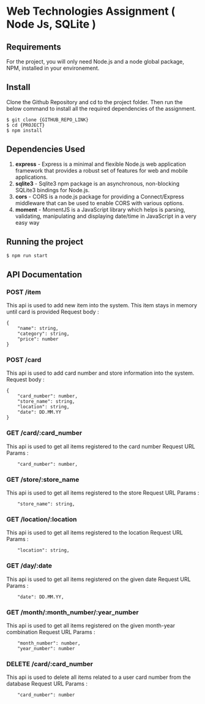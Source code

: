 # Web Technologies Assignment ( Node Js, SQLite )

## Requirements

For the project, you will only need Node.js and a node global package, NPM, installed in your environement.

## Install

Clone the Github Repository and cd to the project folder. Then run the below command to install all the required dependencies of the assignment.

    $ git clone {GITHUB_REPO_LINK}
    $ cd {PROJECT}
    $ npm install

## Dependencies Used

1. **express** - Express is a minimal and flexible Node.js web application framework that provides a robust set of features for web and mobile applications.
2. **sqlite3** - Sqlite3 npm package is an asynchronous, non-blocking SQLite3 bindings for Node.js.
3. **cors** - CORS is a node.js package for providing a Connect/Express middleware that can be used to enable CORS with various options.
4. **moment** - MomentJS is a JavaScript library which helps is parsing, validating, manipulating and displaying date/time in JavaScript in a very easy way

## Running the project

    $ npm run start

## API Documentation

### POST /item

This api is used to add new item into the system. This item stays in memory until card is provided
Request body :

```
{
    "name": string,
    "category": string,
    "price": number
}
```

### POST /card

This api is used to add card number and store information into the system.
Request body :

```
{
    "card_number": number,
    "store_name": string,
    "location": string,
    "date": DD.MM.YY
}
```

### GET /card/:card_number

This api is used to get all items registered to the card number
Request URL Params :

```
    "card_number": number,
```

### GET /store/:store_name

This api is used to get all items registered to the store
Request URL Params :

```
    "store_name": string,
```

### GET /location/:location

This api is used to get all items registered to the location
Request URL Params :

```
    "location": string,
```

### GET /day/:date

This api is used to get all items registered on the given date
Request URL Params :

```
    "date": DD.MM.YY,
```

### GET /month/:month_number/:year_number

This api is used to get all items registered on the given month-year combination
Request URL Params :

```
    "month_number": number,
    "year_number": number
```

### DELETE /card/:card_number

This api is used to delete all items related to a user card number from the database
Request URL Params :

```
    "card_number": number
```
